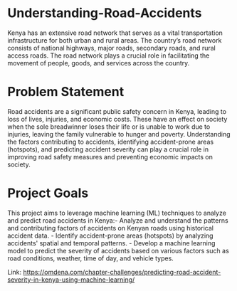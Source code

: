 # Understanding-Road-Accidents
Kenya has an extensive road network that serves as a vital transportation infrastructure for both urban and rural areas. The country’s road network consists of national highways, major roads, secondary roads, and rural access roads. The road network plays a crucial role in facilitating the movement of people, goods, and services across the country.

# Problem Statement
Road accidents are a significant public safety concern in Kenya, leading to loss of lives, injuries, and economic costs. These have an effect on society when the sole breadwinner loses their life or is unable to work due to injuries, leaving the family vulnerable to hunger and poverty. Understanding the factors contributing to accidents, identifying accident-prone areas (hotspots), and predicting accident severity can play a crucial role in improving road safety measures and preventing economic impacts on society. 

# Project Goals
This project aims to leverage machine learning (ML) techniques to analyze and predict road accidents in Kenya:- Analyze and understand the patterns and contributing factors of accidents on Kenyan roads using historical accident data. - Identify accident-prone areas (hotspots) by analyzing accidents' spatial and temporal patterns. - Develop a machine learning model to predict the severity of accidents based on various factors such as road conditions, weather, time of day, and vehicle types.

Link: https://omdena.com/chapter-challenges/predicting-road-accident-severity-in-kenya-using-machine-learning/
